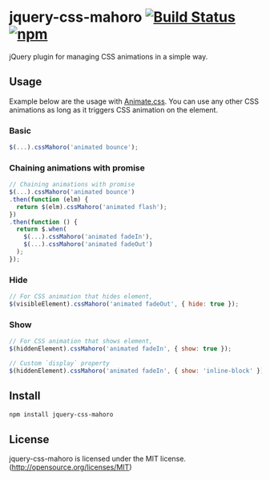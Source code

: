 # jquery-css-mahoro [![Build Status](https://travis-ci.org/pc035860/jquery-css-mahoro.svg?branch=master)](https://travis-ci.org/pc035860/jquery-css-mahoro) [![npm](https://img.shields.io/npm/v/jquery-css-mahoro.svg)](https://www.npmjs.com/package/jquery-css-mahoro)

jQuery plugin for managing CSS animations in a simple way.

## Usage

Example below are the usage with [Animate.css](https://github.com/daneden/animate.css/). You can use any other CSS animations as long as it triggers CSS animation on the element.

### Basic

```js
$(...).cssMahoro('animated bounce');
```

### Chaining animations with promise

```js
// Chaining animations with promise
$(...).cssMahoro('animated bounce')
.then(function (elm) {
  return $(elm).cssMahoro('animated flash');
})
.then(function () {
  return $.when(
    $(...).cssMahoro('animated fadeIn'),
    $(...).cssMahoro('animated fadeOut')
  );
});
```

### Hide

```js
// For CSS animation that hides element,
$(visibleElement).cssMahoro('animated fadeOut', { hide: true });
```

### Show

```js
// For CSS animation that shows element,
$(hiddenElement).cssMahoro('animated fadeIn', { show: true });

// Custom `display` property
$(hiddenElement).cssMahoro('animated fadeIn', { show: 'inline-block' })
```

## Install

```sh
npm install jquery-css-mahoro
```

## License

jquery-css-mahoro is licensed under the MIT license. (http://opensource.org/licenses/MIT)

